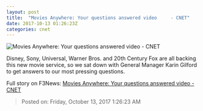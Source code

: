 ```yaml
---
layout: post
title:  "Movies Anywhere: Your questions answered video     - CNET"
date: 2017-10-13 01:26:23Z
categories: cnet
---
```


![Movies Anywhere: Your questions answered video     - CNET](https://cnet4.cbsistatic.com/img/dSfkztaQNCblMd1TowtdBLxQm50=/2017/10/13/a1401ccc-2c70-43a6-b756-de6b0eb20a74/ma-thumb.jpg)

Disney, Sony, Universal, Warner Bros. and 20th Century Fox are all backing this new movie service, so we sat down with General Manager Karin Gilford to get answers to our most pressing questions.


Full story on F3News: [Movies Anywhere: Your questions answered video     - CNET](http://www.f3nws.com/n/UdkhQG)

> Posted on: Friday, October 13, 2017 1:26:23 AM

